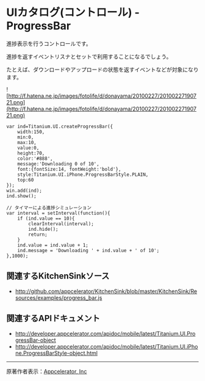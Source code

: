 # UIカタログ(コントロール) - ProgressBar #
進捗表示を行うコントロールです。

進捗を返すイベントリスナとセットで利用することになるでしょう。

たとえば、ダウンロードやアップロードの状態を返すイベントなどが対象になります。

![http://f.hatena.ne.jp/images/fotolife/d/donayama/20100227/20100227190721.png](http://f.hatena.ne.jp/images/fotolife/d/donayama/20100227/20100227190721.png)

```
var ind=Titanium.UI.createProgressBar({
	width:150,
	min:0,
	max:10,
	value:0,
	height:70,
	color:'#888',
	message:'Downloading 0 of 10',
	font:{fontSize:14, fontWeight:'bold'},
	style:Titanium.UI.iPhone.ProgressBarStyle.PLAIN,
	top:60	
});
win.add(ind);
ind.show();

// タイマーによる進捗シミュレーション
var interval = setInterval(function(){
	if (ind.value == 10){
		clearInterval(interval);
		ind.hide();
		return;
	}
	ind.value = ind.value + 1;
	ind.message = 'Downloading ' + ind.value + ' of 10';
},1000);
```

## 関連するKitchenSinkソース ##
  * http://github.com/appcelerator/KitchenSink/blob/master/KitchenSink/Resources/examples/progress_bar.js

## 関連するAPIドキュメント ##
  * http://developer.appcelerator.com/apidoc/mobile/latest/Titanium.UI.ProgressBar-object
  * http://developer.appcelerator.com/apidoc/mobile/latest/Titanium.UI.iPhone.ProgressBarStyle-object.html


---

原著作者表示：[Appcelerator, Inc](http://www.appcelerator.com/)